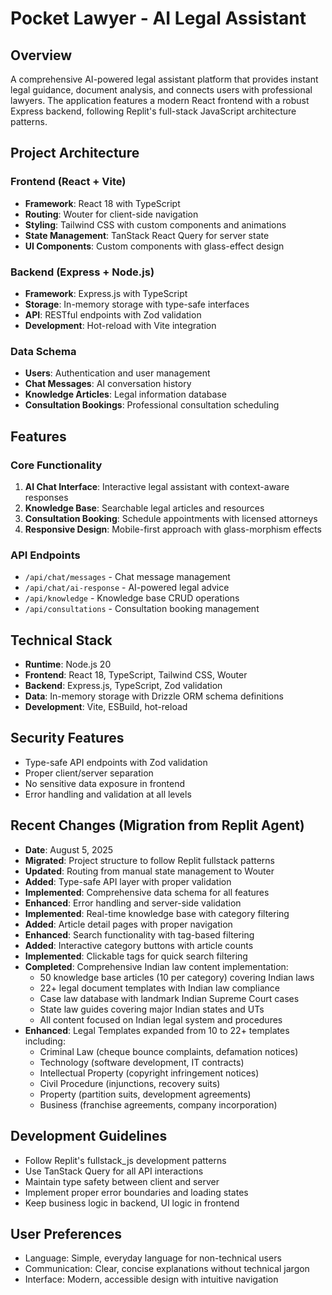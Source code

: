 # Pocket Lawyer - AI Legal Assistant

## Overview
A comprehensive AI-powered legal assistant platform that provides instant legal guidance, document analysis, and connects users with professional lawyers. The application features a modern React frontend with a robust Express backend, following Replit's full-stack JavaScript architecture patterns.

## Project Architecture

### Frontend (React + Vite)
- **Framework**: React 18 with TypeScript
- **Routing**: Wouter for client-side navigation
- **Styling**: Tailwind CSS with custom components and animations
- **State Management**: TanStack React Query for server state
- **UI Components**: Custom components with glass-effect design

### Backend (Express + Node.js)
- **Framework**: Express.js with TypeScript
- **Storage**: In-memory storage with type-safe interfaces
- **API**: RESTful endpoints with Zod validation
- **Development**: Hot-reload with Vite integration

### Data Schema
- **Users**: Authentication and user management
- **Chat Messages**: AI conversation history
- **Knowledge Articles**: Legal information database
- **Consultation Bookings**: Professional consultation scheduling

## Features

### Core Functionality
1. **AI Chat Interface**: Interactive legal assistant with context-aware responses
2. **Knowledge Base**: Searchable legal articles and resources
3. **Consultation Booking**: Schedule appointments with licensed attorneys
4. **Responsive Design**: Mobile-first approach with glass-morphism effects

### API Endpoints
- `/api/chat/messages` - Chat message management
- `/api/chat/ai-response` - AI-powered legal advice
- `/api/knowledge` - Knowledge base CRUD operations
- `/api/consultations` - Consultation booking management

## Technical Stack
- **Runtime**: Node.js 20
- **Frontend**: React 18, TypeScript, Tailwind CSS, Wouter
- **Backend**: Express.js, TypeScript, Zod validation
- **Data**: In-memory storage with Drizzle ORM schema definitions
- **Development**: Vite, ESBuild, hot-reload

## Security Features
- Type-safe API endpoints with Zod validation
- Proper client/server separation
- No sensitive data exposure in frontend
- Error handling and validation at all levels

## Recent Changes (Migration from Replit Agent)
- **Date**: August 5, 2025
- **Migrated**: Project structure to follow Replit fullstack patterns
- **Updated**: Routing from manual state management to Wouter
- **Added**: Type-safe API layer with proper validation
- **Implemented**: Comprehensive data schema for all features
- **Enhanced**: Error handling and server-side validation
- **Implemented**: Real-time knowledge base with category filtering
- **Added**: Article detail pages with proper navigation
- **Enhanced**: Search functionality with tag-based filtering
- **Added**: Interactive category buttons with article counts
- **Implemented**: Clickable tags for quick search filtering
- **Completed**: Comprehensive Indian law content implementation:
  - 50 knowledge base articles (10 per category) covering Indian laws
  - 22+ legal document templates with Indian law compliance
  - Case law database with landmark Indian Supreme Court cases
  - State law guides covering major Indian states and UTs
  - All content focused on Indian legal system and procedures
- **Enhanced**: Legal Templates expanded from 10 to 22+ templates including:
  - Criminal Law (cheque bounce complaints, defamation notices)
  - Technology (software development, IT contracts)
  - Intellectual Property (copyright infringement notices)
  - Civil Procedure (injunctions, recovery suits)
  - Property (partition suits, development agreements)
  - Business (franchise agreements, company incorporation)

## Development Guidelines
- Follow Replit's fullstack_js development patterns
- Use TanStack Query for all API interactions
- Maintain type safety between client and server
- Implement proper error boundaries and loading states
- Keep business logic in backend, UI logic in frontend

## User Preferences
- Language: Simple, everyday language for non-technical users
- Communication: Clear, concise explanations without technical jargon
- Interface: Modern, accessible design with intuitive navigation